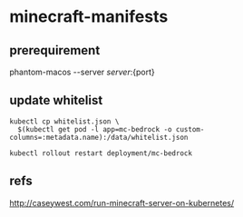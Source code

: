 # minecraft-manifests
## prerequirement
phantom-macos --server ${server}:${port}

## update whitelist
```
kubectl cp whitelist.json \
  $(kubectl get pod -l app=mc-bedrock -o custom-columns=:metadata.name):/data/whitelist.json

kubectl rollout restart deployment/mc-bedrock
```

## refs
http://caseywest.com/run-minecraft-server-on-kubernetes/
